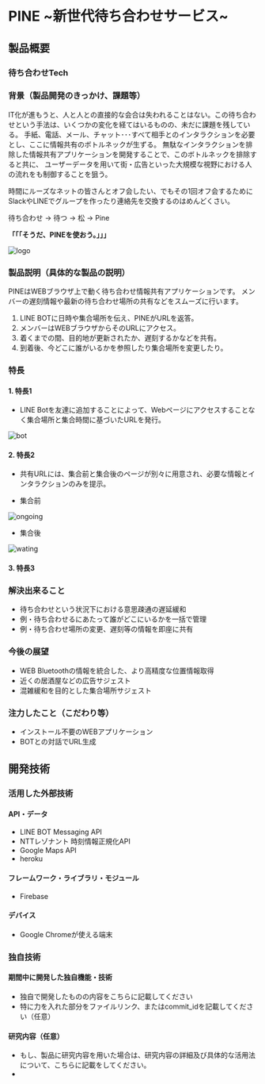 # PINE ~新世代待ち合わせサービス~
## 製品概要
### 待ち合わせTech

### 背景（製品開発のきっかけ、課題等）

IT化が進もうと、人と人との直接的な会合は失われることはない。この待ち合わせという手法は、いくつかの変化を経てはいるものの、未だに課題を残している。
手紙、電話、メール、チャット･･･すべて相手とのインタラクションを必要とし、ここに情報共有のボトルネックが生ずる。
無駄なインタラクションを排除した情報共有アプリケーションを開発することで、このボトルネックを排除すると共に、
ユーザーデータを用いて街・広告といった大規模な視野における人の流れをも制御することを狙う。

時間にルーズなネットの皆さんとオフ会したい、でもその1回オフ会するためにSlackやLINEでグループを作ったり連絡先を交換するのはめんどくさい。

待ち合わせ ->  待つ -> 松 -> Pine

**「「「そうだ、PINEを使おう。」」」**

![logo](./image/logo.png)

### 製品説明（具体的な製品の説明）

PINEはWEBブラウザ上で動く待ち合わせ情報共有アプリケーションです。
メンバーの遅刻情報や最新の待ち合わせ場所の共有などをスムーズに行います。

1. LINE BOTに日時や集合場所を伝え、PINEがURLを返答。
2. メンバーはWEBブラウザからそのURLにアクセス。
3. 着くまでの間、目的地が更新されたか、遅刻するかなどを共有。
4. 到着後、今どこに誰がいるかを参照したり集合場所を変更したり。

### 特長
#### 1. 特長1
* LINE Botを友達に追加することによって、Webページにアクセスすることなく集合場所と集合時間に基づいたURLを発行。

![bot](./image/bot.jpg)

#### 2. 特長2
* 共有URLには、集合前と集合後のページが別々に用意され、必要な情報とインタラクションのみを提示。

* 集合前

![ongoing](./image/going.png)

* 集合後

![wating](./imge/wating.png)

#### 3. 特長3

### 解決出来ること
* 待ち合わせという状況下における意思疎通の遅延緩和
 * 例・待ち合わせるにあたって誰がどこにいるかを一括で管理
 * 例・待ち合わせ場所の変更、遅刻等の情報を即座に共有


### 今後の展望
* WEB Bluetoothの情報を統合した、より高精度な位置情報取得
* 近くの居酒屋などの広告サジェスト
* 混雑緩和を目的とした集合場所サジェスト

### 注力したこと（こだわり等）
* インストール不要のWEBアプリケーション
* BOTとの対話でURL生成

## 開発技術
### 活用した外部技術
#### API・データ
* LINE BOT Messaging API
* NTTレゾナント 時刻情報正規化API
* Google Maps API
* heroku

#### フレームワーク・ライブラリ・モジュール
* Firebase

#### デバイス
* Google Chromeが使える端末

### 独自技術
#### 期間中に開発した独自機能・技術
* 独自で開発したものの内容をこちらに記載してください
* 特に力を入れた部分をファイルリンク、またはcommit_idを記載してください（任意）

#### 研究内容（任意）
* もし、製品に研究内容を用いた場合は、研究内容の詳細及び具体的な活用法について、こちらに記載をしてください。
*
